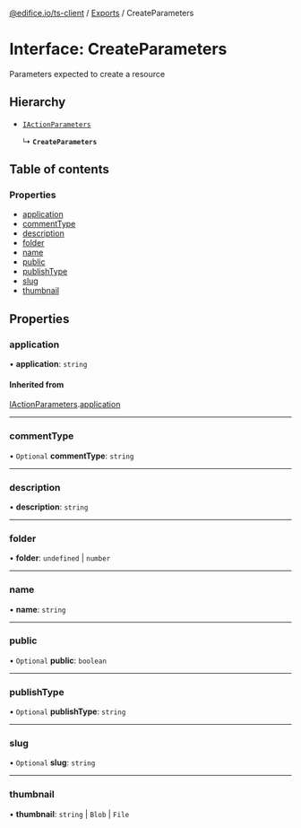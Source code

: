[@edifice.io/ts-client](../README.md) / [Exports](../modules.md) / CreateParameters

# Interface: CreateParameters

Parameters expected to create a resource

## Hierarchy

- [`IActionParameters`](IActionParameters.md)

  ↳ **`CreateParameters`**

## Table of contents

### Properties

- [application](CreateParameters.md#application)
- [commentType](CreateParameters.md#commenttype)
- [description](CreateParameters.md#description)
- [folder](CreateParameters.md#folder)
- [name](CreateParameters.md#name)
- [public](CreateParameters.md#public)
- [publishType](CreateParameters.md#publishtype)
- [slug](CreateParameters.md#slug)
- [thumbnail](CreateParameters.md#thumbnail)

## Properties

### application

• **application**: `string`

#### Inherited from

[IActionParameters](IActionParameters.md).[application](IActionParameters.md#application)

___

### commentType

• `Optional` **commentType**: `string`

___

### description

• **description**: `string`

___

### folder

• **folder**: `undefined` \| `number`

___

### name

• **name**: `string`

___

### public

• `Optional` **public**: `boolean`

___

### publishType

• `Optional` **publishType**: `string`

___

### slug

• `Optional` **slug**: `string`

___

### thumbnail

• **thumbnail**: `string` \| `Blob` \| `File`
